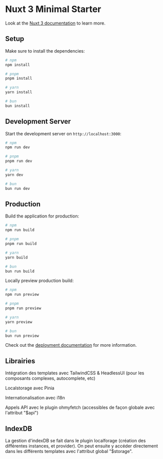 # Nuxt 3 Minimal Starter

Look at the [Nuxt 3 documentation](https://nuxt.com/docs/getting-started/introduction) to learn more.

## Setup

Make sure to install the dependencies:

```bash
# npm
npm install

# pnpm
pnpm install

# yarn
yarn install

# bun
bun install
```

## Development Server

Start the development server on `http://localhost:3000`:

```bash
# npm
npm run dev

# pnpm
pnpm run dev

# yarn
yarn dev

# bun
bun run dev
```

## Production

Build the application for production:

```bash
# npm
npm run build

# pnpm
pnpm run build

# yarn
yarn build

# bun
bun run build
```

Locally preview production build:

```bash
# npm
npm run preview

# pnpm
pnpm run preview

# yarn
yarn preview

# bun
bun run preview
```

Check out the [deployment documentation](https://nuxt.com/docs/getting-started/deployment) for more information.

## Librairies

Intégration des templates avec TailwindCSS & HeadlessUI (pour les composants complexes, autocomplete, etc)

Localstorage avec Pinia

Internationalisation avec i18n

Appels API avec le plugin ohmyfetch (accessibles de façon globale avec l'attribut "$api")

## IndexDB

La gestion d'indexDB se fait dans le plugin localforage (création des différentes instances, et provider).
On peut ensuite y accéder directement dans les différents templates avec l'attribut global "$storage".
